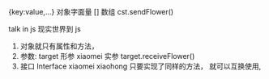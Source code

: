 {key:value,...} 对象字面量
[] 数组
cst.sendFlower()

talk in js
现实世界到 js
1.  对象就只有属性和方法，
2.  参数: target  形参   xiaomei 实参
target.receiveFlower()
3.  接口 Interface
xiaomei xiaohong 只要实现了同样的方法，
就可以互换使用,